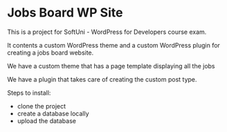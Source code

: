 # Jobs Board WP Site

This is a project for SoftUni - WordPress for Developers course exam.

It contents a custom WordPress theme and a custom WordPress plugin for creating a jobs board website.

We have a custom theme that has a page template displaying all the jobs

We have a plugin that takes care of creating the custom post type.

Steps to install:
- clone the project
- create a database locally
- upload the database
